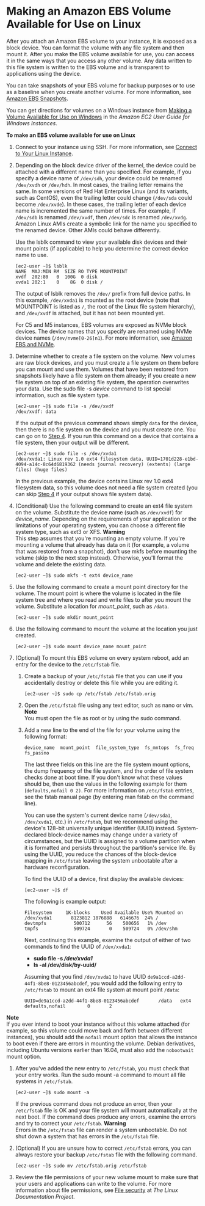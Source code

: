 # Making an Amazon EBS Volume Available for Use on Linux<a name="ebs-using-volumes"></a>

After you attach an Amazon EBS volume to your instance, it is exposed as a block device\. You can format the volume with any file system and then mount it\. After you make the EBS volume available for use, you can access it in the same ways that you access any other volume\. Any data written to this file system is written to the EBS volume and is transparent to applications using the device\.

You can take snapshots of your EBS volume for backup purposes or to use as a baseline when you create another volume\. For more information, see [Amazon EBS Snapshots](EBSSnapshots.md)\.

You can get directions for volumes on a Windows instance from [Making a Volume Available for Use on Windows](http://docs.aws.amazon.com/AWSEC2/latest/WindowsGuide/ebs-using-volumes.html) in the *Amazon EC2 User Guide for Windows Instances*\.

**To make an EBS volume available for use on Linux**

1. Connect to your instance using SSH\. For more information, see [Connect to Your Linux Instance](AccessingInstances.md)\.

1. Depending on the block device driver of the kernel, the device could be attached with a different name than you specified\. For example, if you specify a device name of `/dev/sdh`, your device could be renamed `/dev/xvdh` or `/dev/hdh`\. In most cases, the trailing letter remains the same\. In some versions of Red Hat Enterprise Linux \(and its variants, such as CentOS\), even the trailing letter could change \(`/dev/sda` could become `/dev/xvde`\)\. In these cases, the trailing letter of each device name is incremented the same number of times\. For example, if `/dev/sdb` is renamed `/dev/xvdf`, then `/dev/sdc` is renamed `/dev/xvdg`\. Amazon Linux AMIs create a symbolic link for the name you specified to the renamed device\. Other AMIs could behave differently\.

   Use the lsblk command to view your available disk devices and their mount points \(if applicable\) to help you determine the correct device name to use\.

   ```
   [ec2-user ~]$ lsblk
   NAME  MAJ:MIN RM  SIZE RO TYPE MOUNTPOINT
   xvdf  202:80   0  100G  0 disk
   xvda1 202:1    0    8G  0 disk /
   ```

   The output of lsblk removes the `/dev/` prefix from full device paths\. In this example, `/dev/xvda1` is mounted as the root device \(note that MOUNTPOINT is listed as `/`, the root of the Linux file system hierarchy\), and `/dev/xvdf` is attached, but it has not been mounted yet\.

   For C5 and M5 instances, EBS volumes are exposed as NVMe block devices\. The device names that you specify are renamed using NVMe device names \(`/dev/nvme[0-26]n1`\)\. For more information, see [Amazon EBS and NVMe](nvme-ebs-volumes.md)\.

1. Determine whether to create a file system on the volume\. New volumes are raw block devices, and you must create a file system on them before you can mount and use them\. Volumes that have been restored from snapshots likely have a file system on them already; if you create a new file system on top of an existing file system, the operation overwrites your data\. Use the sudo file \-s *device* command to list special information, such as file system type\.

   ```
   [ec2-user ~]$ sudo file -s /dev/xvdf
   /dev/xvdf: data
   ```

   If the output of the previous command shows simply `data` for the device, then there is no file system on the device and you must create one\. You can go on to [Step 4](#create_file_system_step)\. If you run this command on a device that contains a file system, then your output will be different\.

   ```
   [ec2-user ~]$ sudo file -s /dev/xvda1
   /dev/xvda1: Linux rev 1.0 ext4 filesystem data, UUID=1701d228-e1bd-4094-a14c-8c64d6819362 (needs journal recovery) (extents) (large files) (huge files)
   ```

   In the previous example, the device contains Linux rev 1\.0 ext4 filesystem data, so this volume does not need a file system created \(you can skip [Step 4](#create_file_system_step) if your output shows file system data\)\.

1. <a name="create_file_system_step"></a>\(Conditional\) Use the following command to create an ext4 file system on the volume\. Substitute the device name \(such as `/dev/xvdf`\) for *device\_name*\. Depending on the requirements of your application or the limitations of your operating system, you can choose a different file system type, such as ext3 or XFS\.
**Warning**  
This step assumes that you're mounting an empty volume\. If you're mounting a volume that already has data on it \(for example, a volume that was restored from a snapshot\), don't use mkfs before mounting the volume \(skip to the next step instead\)\. Otherwise, you'll format the volume and delete the existing data\.

   ```
   [ec2-user ~]$ sudo mkfs -t ext4 device_name
   ```

1. Use the following command to create a mount point directory for the volume\. The mount point is where the volume is located in the file system tree and where you read and write files to after you mount the volume\. Substitute a location for *mount\_point*, such as `/data`\.

   ```
   [ec2-user ~]$ sudo mkdir mount_point
   ```

1. Use the following command to mount the volume at the location you just created\.

   ```
   [ec2-user ~]$ sudo mount device_name mount_point
   ```

1. \(Optional\) To mount this EBS volume on every system reboot, add an entry for the device to the `/etc/fstab` file\.

   1. Create a backup of your `/etc/fstab` file that you can use if you accidentally destroy or delete this file while you are editing it\.

      ```
      [ec2-user ~]$ sudo cp /etc/fstab /etc/fstab.orig
      ```

   1. Open the `/etc/fstab` file using any text editor, such as nano or vim\.
**Note**  
You must open the file as root or by using the sudo command\.

   1. Add a new line to the end of the file for your volume using the following format:

      ```
      device_name  mount_point  file_system_type  fs_mntops  fs_freq  fs_passno  
      ```

      The last three fields on this line are the file system mount options, the dump frequency of the file system, and the order of file system checks done at boot time\. If you don't know what these values should be, then use the values in the following example for them \(`defaults,nofail 0 2)`\. For more information on `/etc/fstab` entries, see the fstab manual page \(by entering man fstab on the command line\)\. 

      You can use the system's current device name \(`/dev/sda1`, `/dev/xvda1`, etc\.\) in `/etc/fstab`, but we recommend using the device's 128\-bit universally unique identifier \(UUID\) instead\. System\-declared block\-device names may change under a variety of circumstances, but the UUID is assigned to a volume partition when it is formatted and persists throughout the partition's service life\. By using the UUID, you reduce the chances of the block\-device mapping in `/etc/fstab` leaving the system unbootable after a hardware reconfiguration\.

      To find the UUID of a device, first display the available devices:

      ```
      [ec2-user ~]$ df
      ```

      The following is example output:

      ```
      Filesystem     1K-blocks    Used Available Use% Mounted on
      /dev/xvda1       8123812 1876888   6146676  24% /
      devtmpfs          500712      56    500656   1% /dev
      tmpfs             509724       0    509724   0% /dev/shm
      ```

      Next, continuing this example, examine the output of either of two commands to find the UUID of `/dev/xvda1`:
      + **sudo file \-s */dev/xvda1***
      + **ls \-al /dev/disk/by\-uuid/**

      Assuming that you find `/dev/xvda1` to have UUID `de9a1ccd-a2dd-44f1-8be8-0123456abcdef`, you would add the following entry to `/etc/fstab` to mount an ext4 file system at mount point `/data`:

      ```
      UUID=de9a1ccd-a2dd-44f1-8be8-0123456abcdef       /data   ext4    defaults,nofail        0       2
      ```
**Note**  
If you ever intend to boot your instance without this volume attached \(for example, so this volume could move back and forth between different instances\), you should add the `nofail` mount option that allows the instance to boot even if there are errors in mounting the volume\. Debian derivatives, including Ubuntu versions earlier than 16\.04, must also add the `nobootwait` mount option\.

   1. After you've added the new entry to `/etc/fstab`, you must check that your entry works\. Run the sudo mount \-a command to mount all file systems in `/etc/fstab`\.

      ```
      [ec2-user ~]$ sudo mount -a
      ```

      If the previous command does not produce an error, then your `/etc/fstab` file is OK and your file system will mount automatically at the next boot\. If the command does produce any errors, examine the errors and try to correct your `/etc/fstab`\.
**Warning**  
Errors in the `/etc/fstab` file can render a system unbootable\. Do not shut down a system that has errors in the `/etc/fstab` file\.

   1. \(Optional\) If you are unsure how to correct `/etc/fstab` errors, you can always restore your backup `/etc/fstab` file with the following command\.

      ```
      [ec2-user ~]$ sudo mv /etc/fstab.orig /etc/fstab
      ```

1. Review the file permissions of your new volume mount to make sure that your users and applications can write to the volume\. For more information about file permissions, see [File security](http://tldp.org/LDP/intro-linux/html/sect_03_04.html) at *The Linux Documentation Project*\.